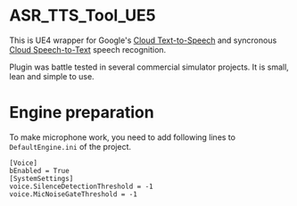 # ASR_TTS_Tool_UE5

This is UE4 wrapper for Google's [Cloud Text-to-Speech](https://cloud.google.com/text-to-speech/) and syncronous [Cloud Speech-to-Text](https://cloud.google.com/speech-to-text/) speech recognition.

Plugin was battle tested in several commercial simulator projects. It is small, lean and simple to use.


# Engine preparation

To make microphone work, you need to add following lines to `DefaultEngine.ini` of the project.
```
[Voice]
bEnabled = True
[SystemSettings]
voice.SilenceDetectionThreshold = -1
voice.MicNoiseGateThreshold = -1
```


